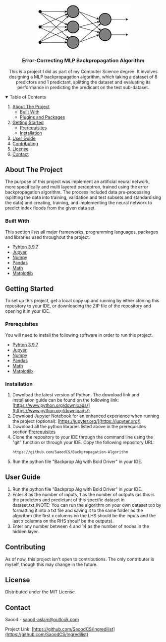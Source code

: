 
<!-- PROJECT LOGO -->
<br />
<p align="center">
  <a href="https://github.com/SaoodCS/Backpropagation-Algorithm">
    <img src="Multi-Layer_Neural_Network-Vector-Blank.svg" alt="Logo" width="300">
  </a>

  <h3 align="center">Error-Correcting MLP Backpropagation Algorithm</h3>

  <p align="center">
    This is a project I did as part of my Computer Science degree. It involves designing a MLP backpropagation algorithm, which taking a dataset of 8 predictors and 1 predictant, splitting the dataset and evaluating its performance in predicting the predicant on the test sub-dataset.
  </p>
</p>



<!-- TABLE OF CONTENTS -->
<details open="open">
  <summary>Table of Contents</summary>
  <ol>
    <li>
      <a href="#about-the-project">About The Project</a>
      <ul>
        <li><a href="#built-with">Built With</a></li>
        <li><a href="#plugins-and-packages">Plugins and Packages</a></li> 
      </ul>
    </li>
    <li>
      <a href="#getting-started">Getting Started</a>
      <ul>
        <li><a href="#prerequisites">Prerequisites</a></li>
        <li><a href="#installation">Installation</a></li>
      </ul>
    </li>
    <li><a href="#user-guide">User Guide</a></li>
    <li><a href="#contributing">Contributing</a></li>
    <li><a href="#license">License</a></li>
    <li><a href="#contact">Contact</a></li>
  </ol>
</details>



<!-- ABOUT THE PROJECT -->
## About The Project

The purpose of this project was implement an artificial neural network, more specifically and multi layered perceptron, trained using the error backpropagation algorithm. The process included data pre-processing (splitting the data into training, validation and test subsets and standardising the data) and creating, training, and implementing the neural network to predict index floods from the given data set.


### Built With

This section lists all major frameworks, programming languages, packages and libraries used throughout the project.
* [Pyhton 3.9.7](https://www.python.org/downloads/release/python-397/)
* [Jupyer](https://jupyter.org/)
* [Numpy](https://numpy.org/doc/stable/)
* [Pandas](https://pandas.pydata.org/)
* [Math](https://docs.python.org/3/library/math.html)
* [Matplotlib](https://matplotlib.org/)

<!-- GETTING STARTED -->
## Getting Started

To set up this project, get a local copy up and running by either cloning this repository to your IDE,
or downloading the ZIP file of the repository and opening it in your IDE.


### Prerequisites

You will need to install the following software in order to run this project.
* [Pyhton 3.9.7](https://www.python.org/downloads/release/python-397/)
* [Jupyer](https://jupyter.org/)
* [Numpy](https://numpy.org/doc/stable/)
* [Pandas](https://pandas.pydata.org/)
* [Math](https://docs.python.org/3/library/math.html)
* [Matplotlib](https://matplotlib.org/)

### Installation
1. Download the latest version of Python. The download link and installation guide can be
found on the following link: [https://www.python.org/downloads/](https://www.python.org/downloads/)
2. Download Jupyter Notebook for an enhanced experience when running the project (optional): [https://jupyter.org/](https://jupyter.org/)
3. Download all the python libraries listed above in the prerequisites section:<a href="#prerequisites">Prerequisites</a>
3. Clone the repository to your IDE through the command line using the "git" function or through your IDE. Copy the following repository URL:
   ```sh
   https://github.com/SaoodCS/Backpropagation-Algorithm
   ```
4. Run the python file "Backprop Alg with Bold Driver" in your IDE. 



<!-- USAGE EXAMPLES -->
## User Guide
1. Run the python file "Backprop Alg with Bold Driver" in your IDE. 
2. Enter 8 as the number of inputs, 1 as the number of outputs (as this is the predictors and predictant of this specific dataset in dataset.txt.)NOTE: You can run the algorithm on your own dataset too by formatting it into a txt file and saving it to the same folder
as the algorithm (the first x columns on the LHS should be the inputs and the last x columns on the RHS shoulf be the outputs).
3. Enter any number between 4 and 14 as the number of nodes in the hidden layer. 



<!-- CONTRIBUTING -->
## Contributing
As of now, this project isn't open to contributions. The only contributer is myself, though this may change in the future.



<!-- LICENSE -->
## License

Distributed under the MIT License.



<!-- CONTACT -->
## Contact

Saood - saood-aslam@outlook.com

Project Link: [https://github.com/SaoodCS/Ingredilist](https://github.com/SaoodCS/Ingredilist)